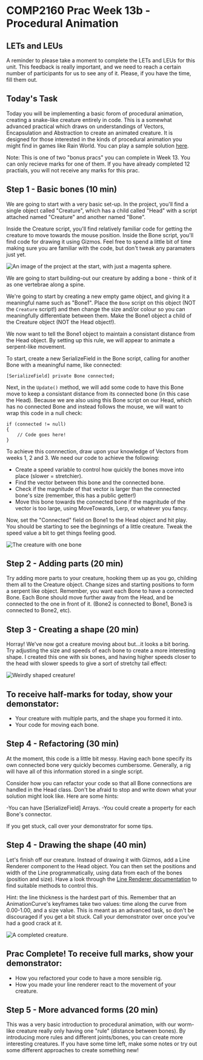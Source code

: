 # COMP2160 Prac Week 13b - Procedural Animation

## LETs and LEUs
A reminder to please take a moment to complete the LETs and LEUs for this unit. This feedback is really important, and we need to reach a certain number of participants for us to see any of it. Please, if you have the time, fill them out.

## Today's Task
Today you will be implementing a basic forom of procedural animation, creating a snake-like creature entirely in code. This is a somewhat advanced practical which draws on understandings of Vectors, Encapsulation and Abstraction to create an animated creature. It is designed for those interested in the kinds of procedural animation you might find in games like Rain World. You can play a sample solution [here](https://uncanny-machines.itch.io/comp2160-week-13a-prac).

Note: This is one of two "bonus pracs" you can complete in Week 13. You can only recieve marks for one of them. If you have already completed 12 practials, you will not receive any marks for this prac.

## Step 1 - Basic bones (10 min)
We are going to start with a very basic set-up. In the project, you'll find a single object called "Creature", which has a child called "Head" with a script attached named "Creature" and another named "Bone".

Inside the Creature script, you'll find relatively familiar code for getting the creature to move towards the mouse position. Inside the Bone script, you'll find code for drawing it using Gizmos. Feel free to spend a little bit of time making sure you are familiar with the code, but don't tweak any paramaters just yet.

![An image of the project at the start, with just a magenta sphere.](images/projectstart.png)

We are going to start building-out our creature by adding a bone - think of it as one vertebrae along a spine. 

We're going to start by creating a new empty game object, and giving it a meaningful name such as "Bone1". Place the `Bone` script on this object (NOT the `Creature` script!) and then change the size and/or colour so you can meaningfully differentiate between them. Make the Bone1 object a child of the Creature object (NOT the Head object!).

We now want to tell the Bone1 object to maintain a consistant distance from the Head object. By setting up this rule, we will appear to animate a serpent-like movement.

To start, create a new SerializeField in the Bone script, calling for another Bone with a meaningful name, like connected:

```
[SerializeField] private Bone connected;
```

Next, in the `Update()` method, we will add some code to have this Bone move to keep a consistant distance from its connected bone (in this case the Head). Because we are also using this Bone script on our Head, which has no connected Bone and instead follows the mouse, we will want to wrap this code in a null check:

```
if (connected != null)
{
    // Code goes here!
}
```

To achieve this connnection, draw upon your knowledge of Vectors from weeks 1, 2 and 3. We need our code to achieve the following:

* Create a speed variable to control how quickly the bones move into place (slower = stretchier).
* Find the vector between this bone and the connected bone.
* Check if the magnitude of that vector is larger than the connected bone's size (remember, this has a public getter!)
* Move this bone towards the connected bone if the magnitude of the vector is too large, using MoveTowards, Lerp, or whatever you fancy.

Now, set the "Connected" field on Bone1 to the Head object and hit play. You should be starting to see the beginnings of a little creature. Tweak the speed value a bit to get things feeling good.

![The creature with one bone](images/onebone.png)

## Step 2 - Adding parts (20 min)
Try adding more parts to your creature, hooking them up as you go, childing them all to the Creature object. Change sizes and starting positions to form a serpent like object. Remember, you want each Bone to have a connected Bone. Each Bone should move further away from the Head, and be connected to the one in front of it. (Bone2 is connected to Bone1, Bone3 is connected to Bone2, etc).

## Step 3 - Creating a shape (20 min)
Horray! We've now got a creature moving about but...it looks a bit boring. Try adjusting the size and speeds of each bone to create a more interesting shape. I created this one with six bones, and having higher speeds closer to the head with slower speeds to give a sort of stretchy tail effect:

![Weirdly shaped creature!](images/manybones.png)

## To receive half-marks for today, show your demonstator:
* Your creature with multiple parts, and the shape you formed it into.
* Your code for moving each bone.

## Step 4 - Refactoring (30 min)
At the moment, this code is a little bit messy. Having each bone specify its own connected bone very quickly becomes cumbersome. Generally, a rig will have all of this information stored in a single script.

Consider how you can refactor your code so that all Bone connections are handled in the Head class. Don't be afraid to stop and write down what your solution might look like. Here are some hints:

-You can have [SerializeField] Arrays.
-You could create a property for each Bone's connector.

If you get stuck, call over your demonstrator for some tips.

## Step 4 - Drawing the shape (40 min)
Let's finish off our creature. Instead of drawing it with Gizmos, add a Line Renderer component to the Head object. You can then set the positions and width of the Line programmatically, using data from each of the bones (position and size). Have a look through the [Line Renderer documentation](https://docs.unity3d.com/2022.3/Documentation/ScriptReference/LineRenderer.html) to find suitable methods to control this.

Hint: the line thickness is the hardest part of this. Remember that an AnimationCurve's keyframes take two values: time along the curve from 0.00-1.00, and a size value. This is meant as an advanced task, so don't be discouraged if you get a bit stuck. Call your demonstrator over once you've had a good crack at it.

![A completed creature.](images/completedcreature.png)

## Prac Complete! To receive full marks, show your demonstrator:
* How you refactored your code to have a more sensible rig.
* How you made your line renderer react to the movement of your creature.

## Step 5 - More advanced forms (20 min)
This was a very basic introduction to procedural animation, with our worm-like creature really only having one "rule" (distance between bones). By introducing more rules and different joints/bones, you can create more interesting creatures. If you have some time left, make some notes or try out some different approaches to create something new!

